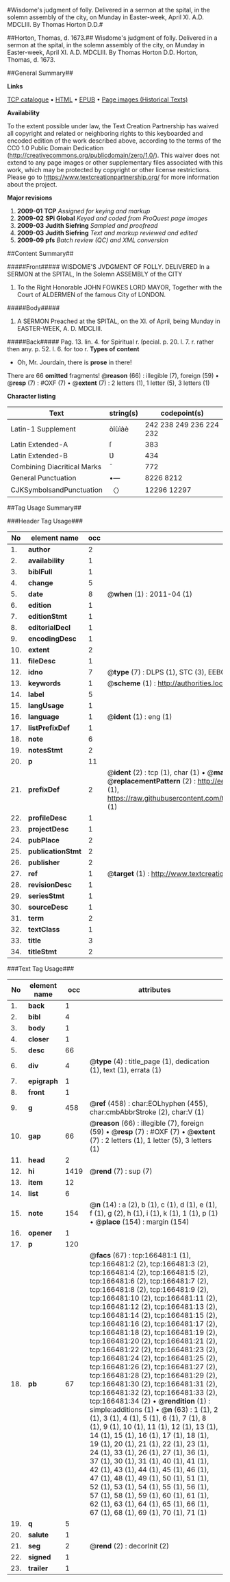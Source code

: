#Wisdome's judgment of folly. Delivered in a sermon at the spital, in the solemn assembly of the city, on Munday in Easter-week, April XI. A.D. MDCLIII. By Thomas Horton D.D.#

##Horton, Thomas, d. 1673.##
Wisdome's judgment of folly. Delivered in a sermon at the spital, in the solemn assembly of the city, on Munday in Easter-week, April XI. A.D. MDCLIII. By Thomas Horton D.D.
Horton, Thomas, d. 1673.

##General Summary##

**Links**

[TCP catalogue](http://www.ota.ox.ac.uk/tcp/)  • 
[HTML](http://tei.it.ox.ac.uk/tcp/Texts-HTML/free/A86/A86580.html)  • 
[EPUB](http://tei.it.ox.ac.uk/tcp/Texts-EPUB/free/A86/A86580.epub) • 
[Page images (Historical Texts)](https://historicaltexts.jisc.ac.uk/eebo-99866043e)

**Availability**

To the extent possible under law, the Text Creation Partnership has waived all copyright and related or neighboring rights to this keyboarded and encoded edition of the work described above, according to the terms of the CC0 1.0 Public Domain Dedication (http://creativecommons.org/publicdomain/zero/1.0/). This waiver does not extend to any page images or other supplementary files associated with this work, which may be protected by copyright or other license restrictions. Please go to https://www.textcreationpartnership.org/ for more information about the project.

**Major revisions**

1. __2009-01__ __TCP__ *Assigned for keying and markup*
1. __2009-02__ __SPi Global__ *Keyed and coded from ProQuest page images*
1. __2009-03__ __Judith Siefring__ *Sampled and proofread*
1. __2009-03__ __Judith Siefring__ *Text and markup reviewed and edited*
1. __2009-09__ __pfs__ *Batch review (QC) and XML conversion*

##Content Summary##

#####Front#####
WISDOME'S JVDGMENT OF FOLLY. DELIVERED In a SERMON at the SPITAL, In the Solemn ASSEMBLY of the CITY
1. To the Right Honorable JOHN FOWKES LORD MAYOR, Together with the Court of ALDERMEN of the famous City of LONDON.

#####Body#####

1. A SERMON Preached at the SPITAL, on the XI. of April, being Munday in EASTER-WEEK, A. D. MDCLIII.

#####Back#####
Pag. 13. lin. 4. for Spiritual r. ſpecial. p. 20. l. 7. r. rather then any. p. 52. l. 6. for too r. 
**Types of content**

  * Oh, Mr. Jourdain, there is **prose** in there!

There are 66 **omitted** fragments! 
 @__reason__ (66) : illegible (7), foreign (59)  •  @__resp__ (7) : #OXF (7)  •  @__extent__ (7) : 2 letters (1), 1 letter (5), 3 letters (1)

**Character listing**


|Text|string(s)|codepoint(s)|
|---|---|---|
|Latin-1 Supplement|òîùìàè|242 238 249 236 224 232|
|Latin Extended-A|ſ|383|
|Latin Extended-B|Ʋ|434|
|Combining             Diacritical Marks|̄|772|
|General Punctuation|•—|8226 8212|
|CJKSymbolsandPunctuation|〈〉|12296 12297|

##Tag Usage Summary##

###Header Tag Usage###

|No|element name|occ|attributes|
|---|---|---|---|
|1.|__author__|2||
|2.|__availability__|1||
|3.|__biblFull__|1||
|4.|__change__|5||
|5.|__date__|8| @__when__ (1) : 2011-04 (1)|
|6.|__edition__|1||
|7.|__editionStmt__|1||
|8.|__editorialDecl__|1||
|9.|__encodingDesc__|1||
|10.|__extent__|2||
|11.|__fileDesc__|1||
|12.|__idno__|7| @__type__ (7) : DLPS (1), STC (3), EEBO-CITATION (1), PROQUEST (1), VID (1)|
|13.|__keywords__|1| @__scheme__ (1) : http://authorities.loc.gov/ (1)|
|14.|__label__|5||
|15.|__langUsage__|1||
|16.|__language__|1| @__ident__ (1) : eng (1)|
|17.|__listPrefixDef__|1||
|18.|__note__|6||
|19.|__notesStmt__|2||
|20.|__p__|11||
|21.|__prefixDef__|2| @__ident__ (2) : tcp (1), char (1)  •  @__matchPattern__ (2) : ([0-9\-]+):([0-9IVX]+) (1), (.+) (1)  •  @__replacementPattern__ (2) : http://eebo.chadwyck.com/downloadtiff?vid=$1&page=$2 (1), https://raw.githubusercontent.com/textcreationpartnership/Texts/master/tcpchars.xml#$1 (1)|
|22.|__profileDesc__|1||
|23.|__projectDesc__|1||
|24.|__pubPlace__|2||
|25.|__publicationStmt__|2||
|26.|__publisher__|2||
|27.|__ref__|1| @__target__ (1) : http://www.textcreationpartnership.org/docs/. (1)|
|28.|__revisionDesc__|1||
|29.|__seriesStmt__|1||
|30.|__sourceDesc__|1||
|31.|__term__|2||
|32.|__textClass__|1||
|33.|__title__|3||
|34.|__titleStmt__|2||


###Text Tag Usage###

|No|element name|occ|attributes|
|---|---|---|---|
|1.|__back__|1||
|2.|__bibl__|4||
|3.|__body__|1||
|4.|__closer__|1||
|5.|__desc__|66||
|6.|__div__|4| @__type__ (4) : title_page (1), dedication (1), text (1), errata (1)|
|7.|__epigraph__|1||
|8.|__front__|1||
|9.|__g__|458| @__ref__ (458) : char:EOLhyphen (455), char:cmbAbbrStroke (2), char:V (1)|
|10.|__gap__|66| @__reason__ (66) : illegible (7), foreign (59)  •  @__resp__ (7) : #OXF (7)  •  @__extent__ (7) : 2 letters (1), 1 letter (5), 3 letters (1)|
|11.|__head__|2||
|12.|__hi__|1419| @__rend__ (7) : sup (7)|
|13.|__item__|12||
|14.|__list__|6||
|15.|__note__|154| @__n__ (14) : a (2), b (1), c (1), d (1), e (1), f (1), g (2), h (1), i (1), k (1), 1 (1), p (1)  •  @__place__ (154) : margin (154)|
|16.|__opener__|1||
|17.|__p__|120||
|18.|__pb__|67| @__facs__ (67) : tcp:166481:1 (1), tcp:166481:2 (2), tcp:166481:3 (2), tcp:166481:4 (2), tcp:166481:5 (2), tcp:166481:6 (2), tcp:166481:7 (2), tcp:166481:8 (2), tcp:166481:9 (2), tcp:166481:10 (2), tcp:166481:11 (2), tcp:166481:12 (2), tcp:166481:13 (2), tcp:166481:14 (2), tcp:166481:15 (2), tcp:166481:16 (2), tcp:166481:17 (2), tcp:166481:18 (2), tcp:166481:19 (2), tcp:166481:20 (2), tcp:166481:21 (2), tcp:166481:22 (2), tcp:166481:23 (2), tcp:166481:24 (2), tcp:166481:25 (2), tcp:166481:26 (2), tcp:166481:27 (2), tcp:166481:28 (2), tcp:166481:29 (2), tcp:166481:30 (2), tcp:166481:31 (2), tcp:166481:32 (2), tcp:166481:33 (2), tcp:166481:34 (2)  •  @__rendition__ (1) : simple:additions (1)  •  @__n__ (63) : 1 (1), 2 (1), 3 (1), 4 (1), 5 (1), 6 (1), 7 (1), 8 (1), 9 (1), 10 (1), 11 (1), 12 (1), 13 (1), 14 (1), 15 (1), 16 (1), 17 (1), 18 (1), 19 (1), 20 (1), 21 (1), 22 (1), 23 (1), 24 (1), 33 (1), 26 (1), 27 (1), 36 (1), 37 (1), 30 (1), 31 (1), 40 (1), 41 (1), 42 (1), 43 (1), 44 (1), 45 (1), 46 (1), 47 (1), 48 (1), 49 (1), 50 (1), 51 (1), 52 (1), 53 (1), 54 (1), 55 (1), 56 (1), 57 (1), 58 (1), 59 (1), 60 (1), 61 (1), 62 (1), 63 (1), 64 (1), 65 (1), 66 (1), 67 (1), 68 (1), 69 (1), 70 (1), 71 (1)|
|19.|__q__|5||
|20.|__salute__|1||
|21.|__seg__|2| @__rend__ (2) : decorInit (2)|
|22.|__signed__|1||
|23.|__trailer__|1||
